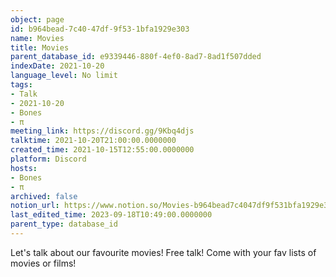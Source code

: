 ```yaml
---
object: page
id: b964bead-7c40-47df-9f53-1bfa1929e303
name: Movies
title: Movies
parent_database_id: e9339446-880f-4ef0-8ad7-8ad1f507dded
indexDate: 2021-10-20
language_level: No limit
tags:
- Talk
- 2021-10-20
- Bones
- π
meeting_link: https://discord.gg/9Kbq4djs
talktime: 2021-10-20T21:00:00.0000000
created_time: 2021-10-15T12:55:00.0000000
platform: Discord
hosts:
- Bones
- π
archived: false
notion_url: https://www.notion.so/Movies-b964bead7c4047df9f531bfa1929e303
last_edited_time: 2023-09-18T10:49:00.0000000
parent_type: database_id
---
```


Let's talk about our favourite movies!
Free talk! Come with your fav lists of movies or films!


